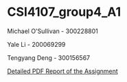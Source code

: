 # CSI4107_group4_A1

Michael O'Sullivan - 300228801

Yale Li - 200069299

Tengyang Deng - 300156567

[Detailed PDF Report of the Assignment](https://github.com/DengSHADOW/CSI4107_group4_A1/blob/main/Report.pdf)